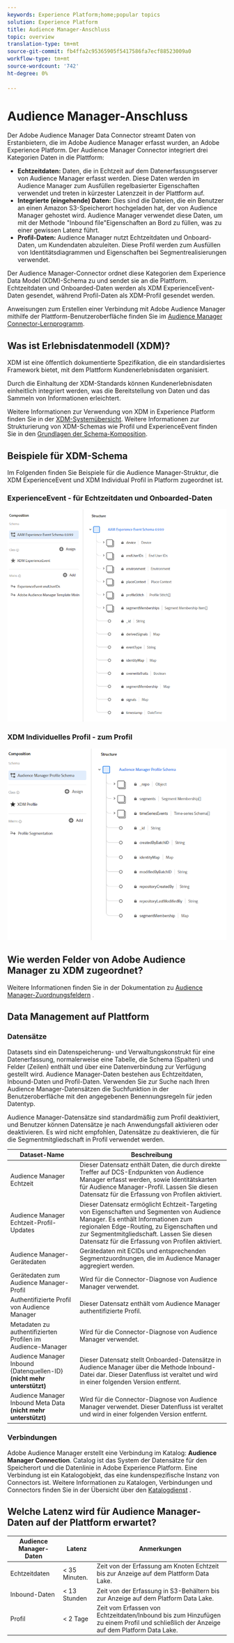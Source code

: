 ```yaml
---
keywords: Experience Platform;home;popular topics
solution: Experience Platform
title: Audience Manager-Anschluss
topic: overview
translation-type: tm+mt
source-git-commit: fb4ffa2c95365905f5417586fa7ecf88523009a0
workflow-type: tm+mt
source-wordcount: '742'
ht-degree: 0%

---
```



# Audience Manager-Anschluss

Der Adobe Audience Manager Data Connector streamt Daten von Erstanbietern, die im Adobe Audience Manager erfasst wurden, an Adobe Experience Platform. Der Audience Manager Connector integriert drei Kategorien Daten in die Plattform:

- **Echtzeitdaten:** Daten, die in Echtzeit auf dem Datenerfassungsserver von Audience Manager erfasst werden. Diese Daten werden im Audience Manager zum Ausfüllen regelbasierter Eigenschaften verwendet und treten in kürzester Latenzzeit in der Plattform auf.
- **Integrierte (eingehende) Daten:** Dies sind die Dateien, die ein Benutzer an einen Amazon S3-Speicherort hochgeladen hat, der von Audience Manager gehostet wird. Audience Manager verwendet diese Daten, um mit der Methode &quot;Inbound file&quot;Eigenschaften an Bord zu füllen, was zu einer gewissen Latenz führt.
- **Profil-Daten:** Audience Manager nutzt Echtzeitdaten und Onboard-Daten, um Kundendaten abzuleiten. Diese Profil werden zum Ausfüllen von Identitätsdiagrammen und Eigenschaften bei Segmentrealisierungen verwendet.

Der Audience Manager-Connector ordnet diese Kategorien dem Experience Data Model (XDM)-Schema zu und sendet sie an die Plattform. Echtzeitdaten und Onboarded-Daten werden als XDM ExperienceEvent-Daten gesendet, während Profil-Daten als XDM-Profil gesendet werden.

Anweisungen zum Erstellen einer Verbindung mit Adobe Audience Manager mithilfe der Plattform-Benutzeroberfläche finden Sie im [Audience Manager Connector-Lernprogramm](../../tutorials/ui/create/adobe-applications/audience-manager.md).

## Was ist Erlebnisdatenmodell (XDM)?

XDM ist eine öffentlich dokumentierte Spezifikation, die ein standardisiertes Framework bietet, mit dem Plattform Kundenerlebnisdaten organisiert.

Durch die Einhaltung der XDM-Standards können Kundenerlebnisdaten einheitlich integriert werden, was die Bereitstellung von Daten und das Sammeln von Informationen erleichtert.

Weitere Informationen zur Verwendung von XDM in Experience Platform finden Sie in der [XDM-Systemübersicht](../../../xdm/home.md). Weitere Informationen zur Strukturierung von XDM-Schemas wie Profil und ExperienceEvent finden Sie in den [Grundlagen der Schema-Komposition](../../../xdm/schema/composition.md).

## Beispiele für XDM-Schema

Im Folgenden finden Sie Beispiele für die Audience Manager-Struktur, die XDM ExperienceEvent und XDM Individual Profil in Platform zugeordnet ist.

### ExperienceEvent - für Echtzeitdaten und Onboarded-Daten

![](images/aam-experience-events-for-dcs-and-onboarding-data.png)

### XDM Individuelles Profil - zum Profil

![](images/aam-profile-xdm-for-profile-data.png)

## Wie werden Felder von Adobe Audience Manager zu XDM zugeordnet?

Weitere Informationen finden Sie in der Dokumentation zu [Audience Manager-Zuordnungsfeldern](./mapping/audience-manager.md) .

## Data Management auf Plattform

### Datensätze

Datasets sind ein Datenspeicherung- und Verwaltungskonstrukt für eine Datenerfassung, normalerweise eine Tabelle, die Schema (Spalten) und Felder (Zeilen) enthält und über eine Datenverbindung zur Verfügung gestellt wird. Audience Manager-Daten bestehen aus Echtzeitdaten, Inbound-Daten und Profil-Daten. Verwenden Sie zur Suche nach Ihren Audience Manager-Datensätzen die Suchfunktion in der Benutzeroberfläche mit den angegebenen Benennungsregeln für jeden Datentyp.

Audience Manager-Datensätze sind standardmäßig zum Profil deaktiviert, und Benutzer können Datensätze je nach Anwendungsfall aktivieren oder deaktivieren. Es wird nicht empfohlen, Datensätze zu deaktivieren, die für die Segmentmitgliedschaft in Profil verwendet werden.

| Dataset-Name | Beschreibung |
| ------------ | ----------- |
| Audience Manager Echtzeit | Dieser Datensatz enthält Daten, die durch direkte Treffer auf DCS-Endpunkten von Audience Manager erfasst werden, sowie Identitätskarten für Audience Manager-Profil. Lassen Sie diesen Datensatz für die Erfassung von Profilen aktiviert. |
| Audience Manager Echtzeit-Profil-Updates | Dieser Datensatz ermöglicht Echtzeit-Targeting von Eigenschaften und Segmenten von Audience Manager. Es enthält Informationen zum regionalen Edge-Routing, zu Eigenschaften und zur Segmentmitgliedschaft. Lassen Sie diesen Datensatz für die Erfassung von Profilen aktiviert. |
| Audience Manager-Gerätedaten | Gerätedaten mit ECIDs und entsprechenden Segmentzuordnungen, die im Audience Manager aggregiert werden. |
| Gerätedaten zum Audience Manager-Profil | Wird für die Connector-Diagnose von Audience Manager verwendet. |
| Authentifizierte Profil von Audience Manager | Dieser Datensatz enthält vom Audience Manager authentifizierte Profil. |
| Metadaten zu authentifizierten Profilen im Audience-Manager | Wird für die Connector-Diagnose von Audience Manager verwendet. |
| Audience Manager Inbound {Datenquellen-ID} **(nicht mehr unterstützt)** | Dieser Datensatz stellt Onboarded-Datensätze in Audience Manager über die Methode Inbound-Datei dar. Dieser Datenfluss ist veraltet und wird in einer folgenden Version entfernt. |
| Audience Manager Inbound Meta Data **(nicht mehr unterstützt)** | Wird für die Connector-Diagnose von Audience Manager verwendet. Dieser Datenfluss ist veraltet und wird in einer folgenden Version entfernt. |

### Verbindungen

Adobe Audience Manager erstellt eine Verbindung im Katalog: **Audience Manager Connection**. Catalog ist das System der Datensätze für den Speicherort und die Datenlinie in Adobe Experience Platform. Eine Verbindung ist ein Katalogobjekt, das eine kundenspezifische Instanz von Connectors ist. Weitere Informationen zu Katalogen, Verbindungen und Connectors finden Sie in der Übersicht über den [Katalogdienst](../../../catalog/home.md) .

## Welche Latenz wird für Audience Manager-Daten auf der Plattform erwartet?

| Audience Manager-Daten | Latenz | Anmerkungen |
| --- | --- | --- |
| Echtzeitdaten | &lt; 35 Minuten. | Zeit von der Erfassung am Knoten Echtzeit bis zur Anzeige auf dem Plattform Data Lake. |
| Inbound-Daten | &lt; 13 Stunden | Zeit von der Erfassung in S3-Behältern bis zur Anzeige auf dem Platform Data Lake. |
| Profil | &lt; 2 Tage | Zeit vom Erfassen von Echtzeitdaten/Inbound bis zum Hinzufügen zu einem Profil und schließlich der Anzeige auf dem Platform Data Lake. |